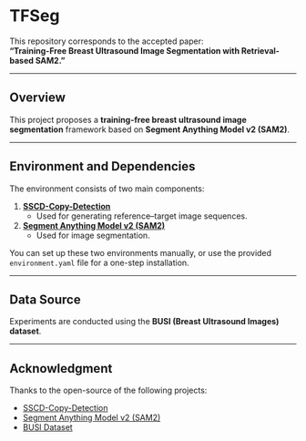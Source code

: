 # TFSeg

This repository corresponds to the accepted paper:  
**“Training-Free Breast Ultrasound Image Segmentation with Retrieval-based SAM2.”**

---

## Overview

This project proposes a **training-free breast ultrasound image segmentation** framework based on **Segment Anything Model v2 (SAM2)**.  

---

## Environment and Dependencies

The environment consists of two main components:

1. **[SSCD-Copy-Detection](https://github.com/facebookresearch/sscd-copy-detection)**  
   - Used for generating reference–target image sequences.
2. **[Segment Anything Model v2 (SAM2)](https://github.com/facebookresearch/sam2)**  
   - Used for image segmentation.

You can set up these two environments manually, or use the provided `environment.yaml` file for a one-step installation.

---

## Data Source

Experiments are conducted using the **BUSI (Breast Ultrasound Images) dataset**.

---

## Acknowledgment

Thanks to the open-source of the following projects:

- [SSCD-Copy-Detection](https://github.com/facebookresearch/sscd-copy-detection)  
- [Segment Anything Model v2 (SAM2)](https://github.com/facebookresearch/segment-anything)  
- [BUSI Dataset](https://doi.org/10.1016/j.dib.2019.104863)  

